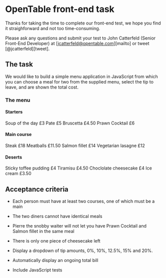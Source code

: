 OpenTable front-end task
========================

Thanks for taking the time to complete our front-end test, we hope you find it straighforward and not too time-consuming.

Please ask any questions and submit your test to John Catterfeld (Senior Front-End Developer) at [jcatterfeld@opentable.com][mailto] or tweet [@jcatterfeld][tweet].

## The task

We would like to build a simple menu application in JavaScript from which you can choose a meal for two from the supplied menu, select the tip to leave, and are shown the total cost.

### The menu

#### Starters
Soup of the day £3
Pate £5
Bruscetta £4.50
Prawn Cocktail £6

#### Main course
Steak £18
Meatballs £11.50
Salmon fillet £14
Vegetarian lasagne £12

#### Deserts
Sticky toffee pudding £4
Tiramisu £4.50
Choclolate cheesecake £4
Ice cream £3.50

## Acceptance criteria

- Each person must have at least two courses, one of which must be a main
- The two diners cannot have identical meals
- Pierre the snobby waiter will not let you have Prawn Cocktail and Salmon fillet in the same meal
- There is only one piece of cheesecake left

- Display a dropdown of tip amounts, 0%, 10%, 12.5%, 15% and 20%.
- Automatically display an ongoing total bill
- Include JavaScript tests